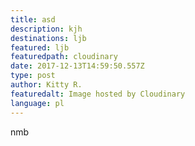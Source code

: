 ```yaml
---
title: asd
description: kjh
destinations: ljb
featured: ljb
featuredpath: cloudinary
date: 2017-12-13T14:59:50.557Z
type: post
author: Kitty R.
featuredalt: Image hosted by Cloudinary
language: pl
---
```

nmb
